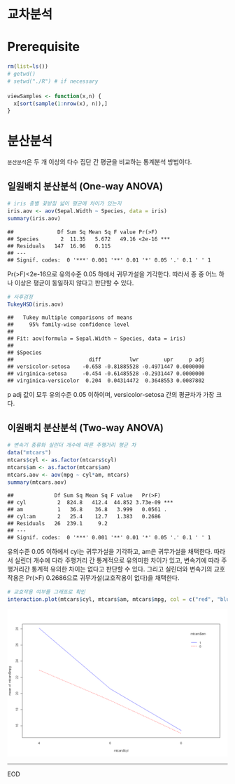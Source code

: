 교차분석
================

# Prerequisite

``` r
rm(list=ls())
# getwd()
# setwd("./R") # if necessary

viewSamples <- function(x,n) {
  x[sort(sample(1:nrow(x), n)),]
}
```

# 분산분석

`분산분석`은 두 개 이상의 다수 집단 간 평균을 비교하는 통계분석 방법이다.

## 일원배치 분산분석 (One-way ANOVA)

``` r
# iris 종별 꽃받침 넓이 평균에 차이가 있는지
iris.aov <- aov(Sepal.Width ~ Species, data = iris)
summary(iris.aov)
```

    ##              Df Sum Sq Mean Sq F value Pr(>F)    
    ## Species       2  11.35   5.672   49.16 <2e-16 ***
    ## Residuals   147  16.96   0.115                   
    ## ---
    ## Signif. codes:  0 '***' 0.001 '**' 0.01 '*' 0.05 '.' 0.1 ' ' 1

Pr(\>F)\<2e-16으로 유의수준 0.05 하에서 귀무가설을 기각한다. 따라서 종 중 어느 하나 이상은 평균이 동일하지
않다고 판단할 수 있다.

``` r
# 사후검정
TukeyHSD(iris.aov)
```

    ##   Tukey multiple comparisons of means
    ##     95% family-wise confidence level
    ## 
    ## Fit: aov(formula = Sepal.Width ~ Species, data = iris)
    ## 
    ## $Species
    ##                        diff         lwr        upr     p adj
    ## versicolor-setosa    -0.658 -0.81885528 -0.4971447 0.0000000
    ## virginica-setosa     -0.454 -0.61485528 -0.2931447 0.0000000
    ## virginica-versicolor  0.204  0.04314472  0.3648553 0.0087802

p adj 값이 모두 유의수준 0.05 이하이며, versicolor-setosa 간의 평균차가 가장 크다.

## 이원배치 분산분석 (Two-way ANOVA)

``` r
# 변속기 종류와 실린더 개수에 따른 주행거리 평균 차
data("mtcars")
mtcars$cyl <- as.factor(mtcars$cyl)
mtcars$am <- as.factor(mtcars$am)
mtcars.aov <- aov(mpg ~ cyl*am, mtcars)
summary(mtcars.aov)
```

    ##             Df Sum Sq Mean Sq F value   Pr(>F)    
    ## cyl          2  824.8   412.4  44.852 3.73e-09 ***
    ## am           1   36.8    36.8   3.999   0.0561 .  
    ## cyl:am       2   25.4    12.7   1.383   0.2686    
    ## Residuals   26  239.1     9.2                     
    ## ---
    ## Signif. codes:  0 '***' 0.001 '**' 0.01 '*' 0.05 '.' 0.1 ' ' 1

유의수준 0.05 이하에서 cyl는 귀무가설을 기각하고, am은 귀무가설을 채택한다. 따라서 실린더 개수에 다라 주행거리 간
통계적으로 유의미한 차이가 있고, 변속기에 따라 주행거리간 통계적 유의한 차이는 없다고 판단할 수 있다. 그리고
실린더와 변속기의 교호작용은 Pr(\>F) 0.2686으로 귀무가설(교호작용이 없다)을 채택한다.

``` r
# 교호작용 여부를 그래프로 확인
interaction.plot(mtcars$cyl, mtcars$am, mtcars$mpg, col = c("red", "blue"))
```

![](분산분석_files/figure-gfm/unnamed-chunk-5-1.png)<!-- -->

-----

EOD

